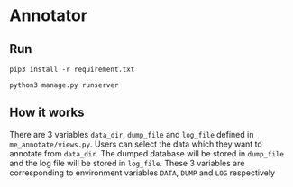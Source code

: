 # Annotator

## Run

`pip3 install -r requirement.txt`

`python3 manage.py runserver`

## How it works

There are 3 variables `data_dir`, `dump_file` and `log_file` defined in `me_annotate/views.py`. Users can select the data which they want to annotate from `data_dir`. The dumped database will be stored in `dump_file` and the log file will be stored in `log_file`. These 3 variables are corresponding to environment variables `DATA`, `DUMP` and `LOG` respectively

